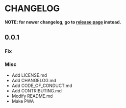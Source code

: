 
# CHANGELOG

**NOTE: for newer changelog, go to [release page](https://github.com/hereiam-solutionsr/prototype-frontend/releases) instead.**

## 0.0.1

### Fix


### Misc

- Add LICENSE.md
- Add CHANGELOG.md
- Add CODE_OF_CONDUCT.md
- Add CONTRIBUTING.md
- Modify README.md
- Make PWA

